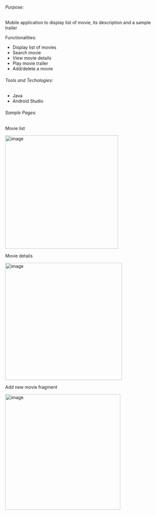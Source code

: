 ###### Purpose:
Mobile application to display list of movie, its description and a sample trailer

Functionalities:
+ Display list of movies
+ Search movie
+ View movie details
+ Play movie trailer
+ Add/delete a movie

###### Tools and Techologies:
+ Java
+ Android Studio


###### Sample Pages:

Movie list

<img width="361" alt="image" src="https://github.com/user-attachments/assets/36191314-d47c-4350-9ccd-95228ca19720">


Movie details

<img width="373" alt="image" src="https://github.com/user-attachments/assets/540650a0-6b58-415e-b4e0-ddf1340ac72d">


Add new movie fragment

<img width="368" alt="image" src="https://github.com/user-attachments/assets/94ea4b5d-daf4-4846-aa38-bc370ba2f3f9">

